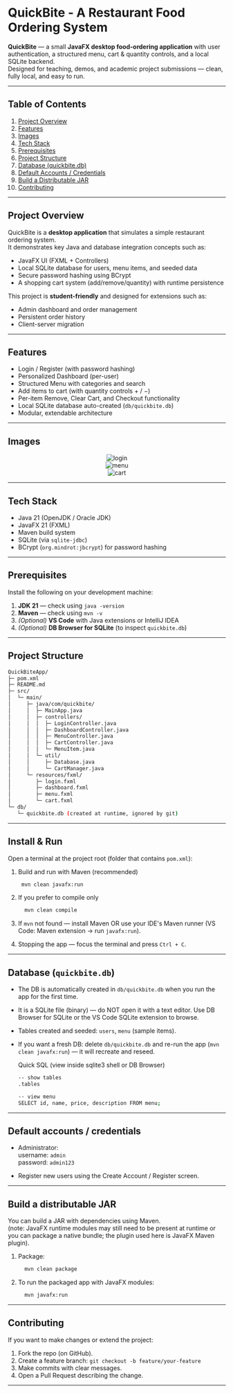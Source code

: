 # QuickBite - A Restaurant Food Ordering System

**QuickBite** — a small **JavaFX desktop food-ordering application** with user authentication, a structured menu, cart & quantity controls, and a local SQLite backend.  
Designed for teaching, demos, and academic project submissions — clean, fully local, and easy to run.

---

## Table of Contents
1. [Project Overview](#project-overview)
2. [Features](#features)
3. [Images](#images)
4. [Tech Stack](#tech-stack)
5. [Prerequisites](#prerequisites)
6. [Project Structure](#project-structure)
7. [Database (quickbite.db)](#database-quickbitedb)
8. [Default Accounts / Credentials](#default-accounts--credentials)
9. [Build a Distributable JAR](#build-a-distributable-jar)
10. [Contributing](#contributing)

---

## Project Overview
QuickBite is a **desktop application** that simulates a simple restaurant ordering system.  
It demonstrates key Java and database integration concepts such as:

- JavaFX UI (FXML + Controllers)
- Local SQLite database for users, menu items, and seeded data
- Secure password hashing using BCrypt
- A shopping cart system (add/remove/quantity) with runtime persistence

This project is **student-friendly** and designed for extensions such as:
- Admin dashboard and order management  
- Persistent order history  
- Client-server migration  

---

## Features
- Login / Register (with password hashing)  
- Personalized Dashboard (per-user)  
- Structured Menu with categories and search  
- Add items to cart (with quantity controls + / −)  
- Per-item Remove, Clear Cart, and Checkout functionality  
- Local SQLite database auto-created (`db/quickbite.db`)  
- Modular, extendable architecture  

---

## Images
<div align="center" >
   
![login](https://github.com/user-attachments/assets/717c4d92-f96c-45d5-b922-8c0aa57f186d) <br>
![menu](https://github.com/user-attachments/assets/e32593d5-7873-4f92-9e5e-011c61807dbb) <br>
![cart](https://github.com/user-attachments/assets/17f4af4f-ce1f-45e6-8dbb-24572cc07c48)
</div>

---

## Tech Stack
- Java 21 (OpenJDK / Oracle JDK)
- JavaFX 21 (FXML)
- Maven build system
- SQLite (via `sqlite-jdbc`)
- BCrypt (`org.mindrot:jbcrypt`) for password hashing

---

## Prerequisites
Install the following on your development machine:

1. **JDK 21** — check using `java -version`
2. **Maven** — check using `mvn -v`
3. *(Optional)* **VS Code** with Java extensions or IntelliJ IDEA
4. *(Optional)* **DB Browser for SQLite** (to inspect `quickbite.db`)

---

## Project Structure
```bash
QuickBiteApp/
├─ pom.xml
├─ README.md
├─ src/
│  └─ main/
│     ├─ java/com/quickbite/
│     │  ├─ MainApp.java
│     │  ├─ controllers/
│     │  │  ├─ LoginController.java
│     │  │  ├─ DashboardController.java
│     │  │  ├─ MenuController.java
│     │  │  ├─ CartController.java
│     │  │  └─ MenuItem.java
│     │  └─ util/
│     │     ├─ Database.java
│     │     └─ CartManager.java
│     └─ resources/fxml/
│        ├─ login.fxml
│        ├─ dashboard.fxml
│        ├─ menu.fxml
│        └─ cart.fxml
└─ db/
   └─ quickbite.db (created at runtime, ignored by git)
```

---

## Install & Run
Open a terminal at the project root (folder that contains `pom.xml`):

1. Build and run with Maven (recommended)
   ```bash
    mvn clean javafx:run
   ```
   
2. If you prefer to compile only
   ```bash
     mvn clean compile
   ```

3. If `mvn` not found — install Maven OR use your IDE's Maven runner (VS Code: Maven extension → run `javafx:run`).

4. Stopping the app — focus the terminal and press `Ctrl + C`.

---

## Database (`quickbite.db`)
- The DB is automatically created in `db/quickbite.db` when you run the app for the first time.
- It is a SQLite file (binary) — do NOT open it with a text editor. Use DB Browser for SQLite or the VS Code SQLite extension to browse.
- Tables created and seeded: `users`, `menu` (sample items).
- If you want a fresh DB: delete `db/quickbite.db` and re-run the app (`mvn clean javafx:run`) — it will recreate and reseed.

  Quick SQL (view inside sqlite3 shell or DB Browser)
  ```bash
  -- show tables
  .tables
  
  -- view menu
  SELECT id, name, price, description FROM menu;
  ```

---

## Default accounts / credentials
- Administrator:<br>
  username: `admin`<br>
  password: `admin123`

- Register new users using the Create Account / Register screen.

---

## Build a distributable JAR
You can build a JAR with dependencies using Maven.<br>
(note: JavaFX runtime modules may still need to be present at runtime or you can package a native bundle; the plugin used here is JavaFX Maven plugin).

1. Package:
   ```bash
     mvn clean package
   ```

2. To run the packaged app with JavaFX modules:
   ```bash
     mvn javafx:run
    ```

---

## Contributing
If you want to make changes or extend the project:
1. Fork the repo (on GitHub).
2. Create a feature branch: `git checkout -b feature/your-feature`
3. Make commits with clear messages.
4. Open a Pull Request describing the change.

---
